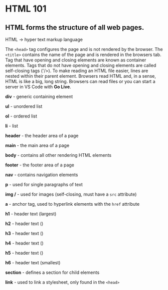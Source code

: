 # HTML 101

## HTML forms the structure of all web pages.

HTML -> hyper text markup language

The `<head>` tag configures the page and is not rendered by the browser.
The `<title>` contains the name of the page and is rendered in the browsers tab.
Tag that have opening and closing elements are known as container elements.
Tags that do not have opening and closing elements are called self-closing tags ('/>).
To make reading an HTML file easier, lines are nested within their parent element.
Browsers read HTML and, in a sense, HTML is like a big, long string.
Browsers can read files or you can start a server in VS Code with **Go Live**.

**div** - generic containing element 

**ul** - unordered list

**ol** - ordered list

**li** - list

**header** - the header area of a page

**main** - the main area of a page

**body** - contains all other rendering HTML elements

**footer** - the footer area of a page

**nav** - contains navigation elements

**p** - used for single paragraphs of text

**img /** - used for images    (self-closing, must have a `src` attribute)

**a** -  anchor tag, used to hyperlink elements with the `href` attribute

**h1** - header text (largest)

**h2** - header text ()

**h3** - header text ()

**h4** - header text ()

**h5** - header text ()

**h6** - header text (smallest)

**section** - defines a section for child elements

**link** - used to link a stylesheet, only found in the `<head>`
